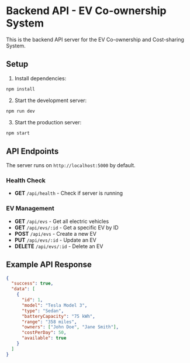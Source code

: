 # Backend API - EV Co-ownership System

This is the backend API server for the EV Co-ownership and Cost-sharing System.

## Setup

1. Install dependencies:
```bash
npm install
```

2. Start the development server:
```bash
npm run dev
```

3. Start the production server:
```bash
npm start
```

## API Endpoints

The server runs on `http://localhost:5000` by default.

### Health Check
- **GET** `/api/health` - Check if server is running

### EV Management
- **GET** `/api/evs` - Get all electric vehicles
- **GET** `/api/evs/:id` - Get a specific EV by ID
- **POST** `/api/evs` - Create a new EV
- **PUT** `/api/evs/:id` - Update an EV
- **DELETE** `/api/evs/:id` - Delete an EV

## Example API Response

```json
{
  "success": true,
  "data": [
    {
      "id": 1,
      "model": "Tesla Model 3",
      "type": "Sedan",
      "batteryCapacity": "75 kWh",
      "range": "358 miles",
      "owners": ["John Doe", "Jane Smith"],
      "costPerDay": 50,
      "available": true
    }
  ]
}
```
